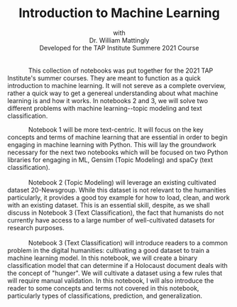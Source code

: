 
# <div align="center">Introduction to Machine Learning</div>
<div align="center">
  with<br>
  Dr. William Mattingly<br>
  Developed for the TAP Institute
  Summere 2021 Course
</div>
<br><br>
&nbsp;&nbsp;&nbsp;&nbsp;&nbsp;&nbsp;&nbsp;&nbsp;&nbsp;&nbsp;&nbsp;&nbsp;This collection of notebooks was put together for the 2021 TAP Institute's summer courses. They are meant to function as a quick introduction to machine learning. It will not sereve as a complete overview, rather a quick way to get a genereal understanding about what machine learning is and how it works. In notebooks 2 and 3, we will solve two different problems with machine learning--topic modeling and text classification.

&nbsp;&nbsp;&nbsp;&nbsp;&nbsp;&nbsp;&nbsp;&nbsp;&nbsp;&nbsp;&nbsp;&nbsp;Notebook 1 will be more text-centric. It will focus on the key concepts and terms of machine learning that are essential in order to begin engaging in machine learning with Python. This will lay the groundwork necessary for the next two notebooks which will be focused on two Python libraries for engaging in ML, Gensim (Topic Modeling) and spaCy (text classification).
<br><br>
&nbsp;&nbsp;&nbsp;&nbsp;&nbsp;&nbsp;&nbsp;&nbsp;&nbsp;&nbsp;&nbsp;&nbsp;Notebook 2 (Topic Modeling) will leverage an existing cultivated dataset 20-Newsgroup. While this dataset is not relevant to the humanities particularly, it provides a good toy example for how to load, clean, and work with an existing dataset. This is an essential skill, despite, as we shall discuss in Notebook 3 (Text Classification), the fact that humanists do not currently have access to a large number of well-cultivated datasets for research purposes.
<br><br>
&nbsp;&nbsp;&nbsp;&nbsp;&nbsp;&nbsp;&nbsp;&nbsp;&nbsp;&nbsp;&nbsp;&nbsp;Notebook 3 (Text Classification) will introduce readers to a common problem in the digital humanities: cultivating a good dataset to train a machine learning model. In this notebook, we will create a binary classification model that can determine if a Holocaust document deals with the concept of "hunger". We will cultivate a dataset using a few rules that will require manual validation. In this notebook, I will also introduce the reader to some concepts and terms not covered in this notebook, particularly types of classifications, prediction, and generalization.
